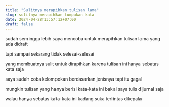 ```yaml
---
title: "Sulitnya merapihkan tulisan lama"
slug: sulitnya merapihkan tumpukan kata
date: 2024-04-28T13:57:12+07:00
draft: false
---
```


sudah seminggu lebih saya mencoba untuk merapihkan tulisan lama yang ada didraft

tapi sampai sekarang tidak selesai-selesai

yang membuatnya sulit untuk dirapihkan karena tulisan ini hanya sebatas kata saja

saya sudah coba kelompokan berdasarkan jenisnya tapi itu gagal

mungkin tulisan yang hanya berisi kata-kata ini bakal saya tulis dijurnal saja

walau hanya sebatas kata-kata ini kadang suka terlintas dikepala